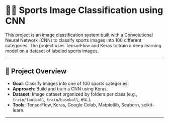 # 🏋️‍♂️ Sports Image Classification using CNN

This project is an image classification system built with a Convolutional Neural Network (CNN) to classify sports images into 100 different categories. The project uses TensorFlow and Keras to train a deep learning model on a dataset of labeled sports images.

---

## 📌 Project Overview

- **Goal**: Classify images into one of 100 sports categories.
- **Approach**: Build and train a CNN using Keras.
- **Dataset**: Image dataset organized by folders per class (e.g., `train/football`, `train/baseball`, etc.).
- **Tools**: TensorFlow, Keras, Google Colab, Matplotlib, Seaborn, scikit-learn.

---

